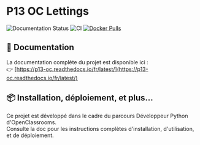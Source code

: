 # P13 OC Lettings

![Documentation Status](https://readthedocs.org/projects/p13-oc/badge/?version=latest)
![CI](https://github.com/Laysi88/P13/actions/workflows/ci.yml/badge.svg)
[![Docker Pulls](https://img.shields.io/docker/pulls/laysi88/p13.svg)](https://hub.docker.com/r/laysi88/p13-app)



## 🔗 Documentation

La documentation complète du projet est disponible ici :  
👉 [https://p13-oc.readthedocs.io/fr/latest/](https://p13-oc.readthedocs.io/fr/latest/)

## 📦 Installation, déploiement, et plus...

Ce projet est développé dans le cadre du parcours Développeur Python d'OpenClassrooms.  
Consulte la doc pour les instructions complètes d'installation, d'utilisation, et de déploiement.